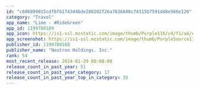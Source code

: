 ```yaml
---
id: "c606899015cdf6f61743d46de288282f26a7836688c74315b7591dd8e566e126"
category: "Travel"
app_name: "Lime - #RideGreen"
app_id: 1199780189
app_icon: https://is1-ssl.mzstatic.com/image/thumb/Purple116/v4/f1/a4/ee/f1a4eebc-e5de-aaa1-c5d9-b18fbc70c547/AppIcon-0-1x_U007emarketing-0-5-0-85-220.png/1024x1024bb.png
app_screenshot: https://is1-ssl.mzstatic.com/image/thumb/PurpleSource116/v4/be/ef/e8/beefe8f1-a8e4-29d7-8c46-8341e2587bf5/fc2afc78-9bb5-4e7d-9523-6d7faff2d1cd_en_L_1.jpg/1242x2688bb.png
publisher_id: 1199780188
publisher_name: "Neutron Holdings. Inc."
rank: 54
most_recent_release: 2024-01-29 00:00:00
release_count_in_past_year: 51
release_count_in_past_year_category: 17
release_count_in_past_year_top_in_category: 35
---
```

